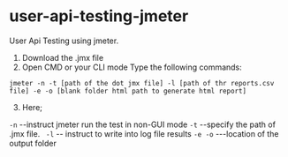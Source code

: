 # user-api-testing-jmeter
User Api Testing using jmeter.
1. Download the .jmx file
2. Open CMD or your CLI mode
Type the following commands:

```jmeter -n -t [path of the dot jmx file] -l [path of thr reports.csv file] -e -o [blank folder html path to generate html report] ```

3. Here;

``` -n ```  --instruct jmeter run the test in non-GUI mode
``` -t ```  --specify the path of .jmx file.
``` -l```   -- instruct to write into log file results
``` -e -o ```  ---location of the output folder

